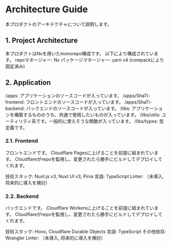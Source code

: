 # Architecture Guide

本プロダクトのアーキテクチャについて説明します。

## 1. Project Architecture

本プロダクトはNxを用いたmonorepo構成です。
以下により構成されています。
repoマネージャー: Nx
パッケージマネージャー: yarn v4 (corepackにより固定済み)

## 2. Application

/apps: アプリケーションのソースコードが入っています。
/apps/ShaTi-frontend: フロントエンドのソースコードが入っています。
/apps/ShaTi-backend: バックエンドのソースコードが入っています。
/libs: アプリケーションを構築するもののうち、共通で使用したいものが入っています。
/libs/utils: ユーティリティ系です。一般的に使えそうな関数が入っています。
/libs/types: 型定義です。

### 2.1. Frontend

フロントエンドです。
Cloudflare Pagesに上げることを前提に組まれています。
Cloudflareがrepoを監視し、変更されたら勝手にビルドしてデプロイしてくれます。

技術スタック: Nuxt.js v3, Nuxt UI v3, Pinia
言語: TypeScript
Linter: （未導入, 将来的に導入を検討）

### 2.2. Backend

バックエンドです。
Cloudflare Workersに上げることを前提に組まれています。
Cloudflareがrepoを監視し、変更されたら勝手にビルドしてデプロイしてくれます。

技術スタック: Hono, Cloudflare Durable Objects
言語: TypeScript
その他依存: Wrangler
Linter: （未導入, 将来的に導入を検討）
